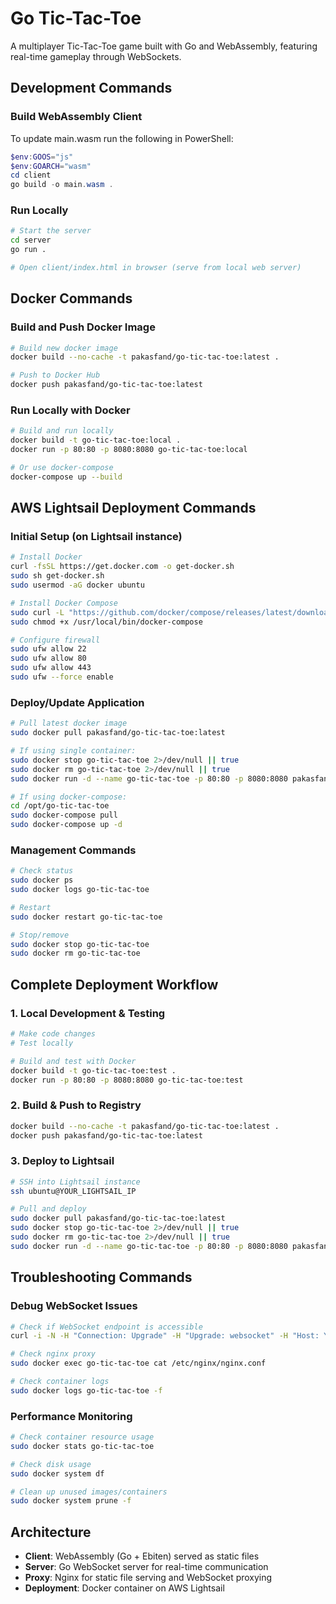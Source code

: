 # Go Tic-Tac-Toe

A multiplayer Tic-Tac-Toe game built with Go and WebAssembly, featuring real-time gameplay through WebSockets.

## Development Commands

### Build WebAssembly Client
To update main.wasm run the following in PowerShell:
```powershell
$env:GOOS="js"
$env:GOARCH="wasm"
cd client
go build -o main.wasm .
```

### Run Locally
```bash
# Start the server
cd server
go run .

# Open client/index.html in browser (serve from local web server)
```

## Docker Commands

### Build and Push Docker Image
```bash
# Build new docker image
docker build --no-cache -t pakasfand/go-tic-tac-toe:latest .

# Push to Docker Hub
docker push pakasfand/go-tic-tac-toe:latest
```

### Run Locally with Docker
```bash
# Build and run locally
docker build -t go-tic-tac-toe:local .
docker run -p 80:80 -p 8080:8080 go-tic-tac-toe:local

# Or use docker-compose
docker-compose up --build
```

## AWS Lightsail Deployment Commands

### Initial Setup (on Lightsail instance)
```bash
# Install Docker
curl -fsSL https://get.docker.com -o get-docker.sh
sudo sh get-docker.sh
sudo usermod -aG docker ubuntu

# Install Docker Compose
sudo curl -L "https://github.com/docker/compose/releases/latest/download/docker-compose-$(uname -s)-$(uname -m)" -o /usr/local/bin/docker-compose
sudo chmod +x /usr/local/bin/docker-compose

# Configure firewall
sudo ufw allow 22
sudo ufw allow 80
sudo ufw allow 443
sudo ufw --force enable
```

### Deploy/Update Application
```bash
# Pull latest docker image
sudo docker pull pakasfand/go-tic-tac-toe:latest

# If using single container:
sudo docker stop go-tic-tac-toe 2>/dev/null || true
sudo docker rm go-tic-tac-toe 2>/dev/null || true
sudo docker run -d --name go-tic-tac-toe -p 80:80 -p 8080:8080 pakasfand/go-tic-tac-toe:latest

# If using docker-compose:
cd /opt/go-tic-tac-toe
sudo docker-compose pull
sudo docker-compose up -d
```

### Management Commands
```bash
# Check status
sudo docker ps
sudo docker logs go-tic-tac-toe

# Restart
sudo docker restart go-tic-tac-toe

# Stop/remove
sudo docker stop go-tic-tac-toe
sudo docker rm go-tic-tac-toe
```

## Complete Deployment Workflow

### 1. Local Development & Testing
```bash
# Make code changes
# Test locally

# Build and test with Docker
docker build -t go-tic-tac-toe:test .
docker run -p 80:80 -p 8080:8080 go-tic-tac-toe:test
```

### 2. Build & Push to Registry
```bash
docker build --no-cache -t pakasfand/go-tic-tac-toe:latest .
docker push pakasfand/go-tic-tac-toe:latest
```

### 3. Deploy to Lightsail
```bash
# SSH into Lightsail instance
ssh ubuntu@YOUR_LIGHTSAIL_IP

# Pull and deploy
sudo docker pull pakasfand/go-tic-tac-toe:latest
sudo docker stop go-tic-tac-toe 2>/dev/null || true
sudo docker rm go-tic-tac-toe 2>/dev/null || true
sudo docker run -d --name go-tic-tac-toe -p 80:80 -p 8080:8080 pakasfand/go-tic-tac-toe:latest
```

## Troubleshooting Commands

### Debug WebSocket Issues
```bash
# Check if WebSocket endpoint is accessible
curl -i -N -H "Connection: Upgrade" -H "Upgrade: websocket" -H "Host: YOUR_DOMAIN" -H "Origin: http://YOUR_DOMAIN" http://YOUR_DOMAIN/ws

# Check nginx proxy
sudo docker exec go-tic-tac-toe cat /etc/nginx/nginx.conf

# Check container logs
sudo docker logs go-tic-tac-toe -f
```

### Performance Monitoring
```bash
# Check container resource usage
sudo docker stats go-tic-tac-toe

# Check disk usage
sudo docker system df

# Clean up unused images/containers
sudo docker system prune -f
```

## Architecture

- **Client**: WebAssembly (Go + Ebiten) served as static files
- **Server**: Go WebSocket server for real-time communication
- **Proxy**: Nginx for static file serving and WebSocket proxying
- **Deployment**: Docker container on AWS Lightsail
